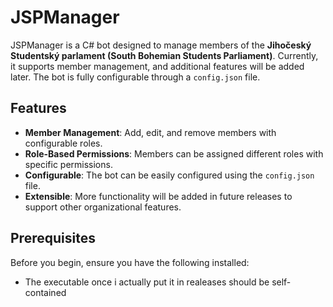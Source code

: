 # JSPManager

JSPManager is a C# bot designed to manage members of the **Jihočeský Studentský parlament (South Bohemian Students Parliament)**. Currently, it supports member management, and additional features will be added later. The bot is fully configurable through a `config.json` file.

## Features

- **Member Management**: Add, edit, and remove members with configurable roles.
- **Role-Based Permissions**: Members can be assigned different roles with specific permissions.
- **Configurable**: The bot can be easily configured using the `config.json` file.
- **Extensible**: More functionality will be added in future releases to support other organizational features.

## Prerequisites

Before you begin, ensure you have the following installed:

- The executable once i actually put it in realeases should be self-contained
